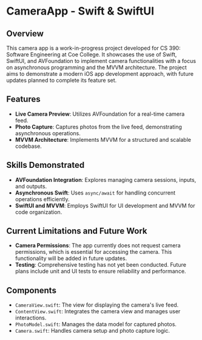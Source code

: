 # CameraApp - Swift & SwiftUI

## Overview

This camera app is a work-in-progress project developed for CS 390: Software Engineering at Coe College. It showcases the use of Swift, SwiftUI, and AVFoundation to implement camera functionalities with a focus on asynchronous programming and the MVVM architecture. The project aims to demonstrate a modern iOS app development approach, with future updates planned to complete its feature set.

## Features

- **Live Camera Preview**: Utilizes AVFoundation for a real-time camera feed.
- **Photo Capture**: Captures photos from the live feed, demonstrating asynchronous operations.
- **MVVM Architecture**: Implements MVVM for a structured and scalable codebase.

## Skills Demonstrated

- **AVFoundation Integration**: Explores managing camera sessions, inputs, and outputs.
- **Asynchronous Swift**: Uses `async/await` for handling concurrent operations efficiently.
- **SwiftUI and MVVM**: Employs SwiftUI for UI development and MVVM for code organization.

## Current Limitations and Future Work

- **Camera Permissions**: The app currently does not request camera permissions, which is essential for accessing the camera. This functionality will be added in future updates.
- **Testing**: Comprehensive testing has not yet been conducted. Future plans include unit and UI tests to ensure reliability and performance.

## Components

- `CameraView.swift`: The view for displaying the camera's live feed.
- `ContentView.swift`: Integrates the camera view and manages user interactions.
- `PhotoModel.swift`: Manages the data model for captured photos.
- `Camera.swift`: Handles camera setup and photo capture logic.
